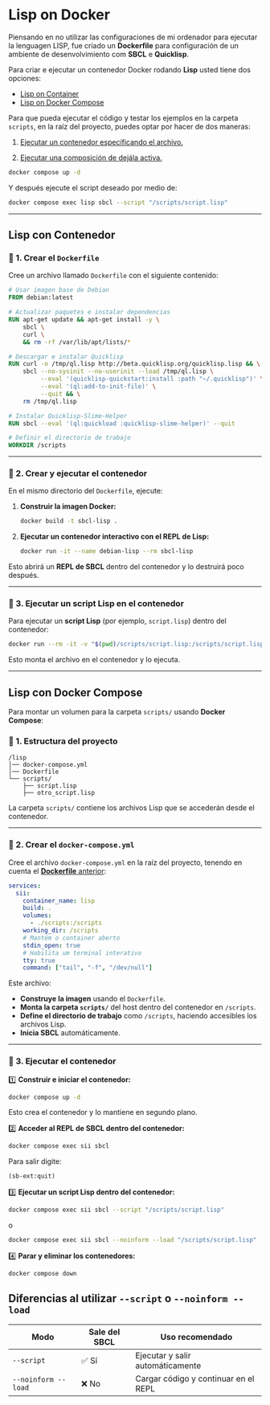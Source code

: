 # Lisp on Docker

Piensando en no utilizar las configuraciones de mi ordenador para ejecutar la lenguagen LISP, fue criado un **Dockerfile** para configuración de un ambiente de desenvolvimiento com **SBCL** e **Quicklisp**. 

Para criar e ejecutar un contenedor Docker rodando **Lisp** usted tiene dos opciones:

- [Lisp on Container](#lisp-con-contenedor)
- [Lisp on Docker Compose](#lisp-con-docker-compose)

Para que pueda ejecutar el código y testar los ejemplos en la carpeta `scripts`, en la raíz del proyecto, puedes optar por hacer de dos maneras:

1. [Ejecutar un contenedor especificando el archivo.](#-3-ejecutar-un-script-lisp-en-el-contenedor)

2. [Ejecutar una composición de dejála activa.](#)

```bash
docker compose up -d
```

Y después ejecute el script deseado por medio de:

```bash
docker compose exec lisp sbcl --script "/scripts/script.lisp"
```

---

## Lisp con Contenedor

### 📌 1. Crear el `Dockerfile`

Cree un archivo llamado `Dockerfile` con el siguiente contenido:

```dockerfile
# Usar imagen base de Debian
FROM debian:latest

# Actualizar paquetes e instalar dependencias
RUN apt-get update && apt-get install -y \
    sbcl \
    curl \
    && rm -rf /var/lib/apt/lists/*

# Descargar e instalar Quicklisp
RUN curl -o /tmp/ql.lisp http://beta.quicklisp.org/quicklisp.lisp && \
    sbcl --no-sysinit --no-userinit --load /tmp/ql.lisp \
         --eval '(quicklisp-quickstart:install :path "~/.quicklisp")' \
         --eval '(ql:add-to-init-file)' \
         --quit && \
    rm /tmp/ql.lisp

# Instalar Quicklisp-Slime-Helper
RUN sbcl --eval '(ql:quickload :quicklisp-slime-helper)' --quit

# Definir el directorio de trabajo
WORKDIR /scripts

```

---

### 📌 2. Crear y ejecutar el contenedor

En el mismo directorio del `Dockerfile`, ejecute:

1. **Construir la imagen Docker:**

   ```sh
   docker build -t sbcl-lisp .
   ```

2. **Ejecutar un contenedor interactivo con el REPL de Lisp:**
   ```sh
   docker run -it --name debian-lisp --rm sbcl-lisp
   ```

Esto abrirá un **REPL de SBCL** dentro del contenedor y lo destruirá poco después.

---

### 📌 3. Ejecutar un script Lisp en el contenedor

Para ejecutar un **script Lisp** (por ejemplo, `script.lisp`) dentro del contenedor:

```sh
docker run --rm -it -v "$(pwd)/scripts/script.lisp:/scripts/script.lisp" --name debian-lisp sbcl-lisp sbcl --script /scripts/script.lisp 
```

Esto monta el archivo en el contenedor y lo ejecuta.

---

## Lisp con Docker Compose

Para montar un volumen para la carpeta `scripts/` usando **Docker Compose**:

### 📌 1. Estructura del proyecto

```
/lisp
│── docker-compose.yml
│── Dockerfile
└── scripts/
    ├── script.lisp
    ├── otro_script.lisp
```

La carpeta `scripts/` contiene los archivos Lisp que se accederán desde el contenedor.

---

### 📌 2. Crear el `docker-compose.yml`

Cree el archivo `docker-compose.yml` en la raíz del proyecto, tenendo en cuenta el [**Dockerfile** anterior](#-1-crear-el-dockerfile):

```yaml
services:
  sii:
    container_name: lisp
    build: .
    volumes:
      - ./scripts:/scripts
    working_dir: /scripts
    # Mantém o container aberto
    stdin_open: true 
    # Habilita um terminal interativo
    tty: true 
    command: ["tail", "-f", "/dev/null"]
```

Este archivo:

- **Construye la imagen** usando el `Dockerfile`.
- **Monta la carpeta `scripts/`** del host dentro del contenedor en `/scripts`.
- **Define el directorio de trabajo** como `/scripts`, haciendo accesibles los archivos Lisp.
- **Inicia SBCL** automáticamente.

---

### 📌 3. Ejecutar el contenedor

1️⃣ **Construir e iniciar el contenedor:**

```sh
docker compose up -d
```

Esto crea el contenedor y lo mantiene en segundo plano.

2️⃣ **Acceder al REPL de SBCL dentro del contenedor:**

```sh
docker compose exec sii sbcl
```

Para salir digite:

```lisp
(sb-ext:quit)
```

3️⃣ **Ejecutar un script Lisp dentro del contenedor:**

```sh
docker compose exec sii sbcl --script "/scripts/script.lisp"
```

o

```sh
docker compose exec sii sbcl --noinform --load "/scripts/script.lisp"
```

4️⃣ **Parar y eliminar los contenedores:**

```sh
docker compose down
```

## Diferencias al utilizar `--script` o `--noinform --load`

| Modo                | Sale del SBCL | Uso recomendado                      |
| ------------------- | ------------- | ------------------------------------ |
| `--script`          | ✅ Sí         | Ejecutar y salir automáticamente     |
| `--noinform --load` | ❌ No         | Cargar código y continuar en el REPL |
